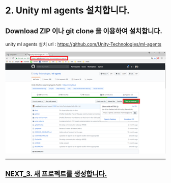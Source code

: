 # 2. Unity ml agents 설치합니다.

## Download ZIP 이나 git clone 을 이용하여 설치합니다.

unity ml agents 설치 url : https://github.com/Unity-Technologies/ml-agents

![Alt text](/unity_ml_agents_guide/2.unity_ml_agent_download/unity_ml_agent_download.png)
- - -

## [NEXT_3. 새 프로젝트를 생성합니다.](https://github.com/hyunho1027/Unity_ML_Agents_Guide/tree/master/unity_ml_agents_guide/3.create_new_project)
